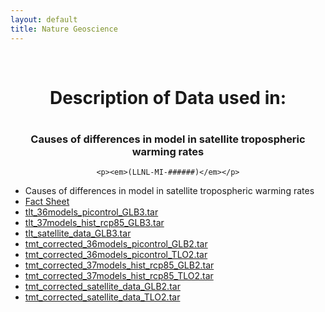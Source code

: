 ```yaml
---
layout: default
title: Nature Geoscience
---
```


<br>

<center>
    <p>
        <h1>Description of Data used in:<h1>
        <h3>Causes of differences in model in satellite tropospheric warming rates</h3>
    </p>

    <p><em>(LLNL-MI-######)</em></p>

</center>

* Causes of differences in model in satellite tropospheric warming rates
* [Fact Sheet](NG_Fact_sheet_v3.pdf)
* [tlt_36models_picontrol_GLB3.tar](tlt_36models_picontrol_GLB3.tar)
* [tlt_37models_hist_rcp85_GLB3.tar](tlt_37models_hist_rcp85_GLB3.tar)
* [tlt_satellite_data_GLB3.tar](tlt_satellite_data_GLB3.tar])
* [tmt_corrected_36models_picontrol_GLB2.tar](tmt_corrected_36models_picontrol_GLB2.tar)
* [tmt_corrected_36models_picontrol_TLO2.tar](tmt_corrected_36models_picontrol_TLO2.tar)
* [tmt_corrected_37models_hist_rcp85_GLB2.tar](tmt_corrected_37models_hist_rcp85_GLB2.tar)
* [tmt_corrected_37models_hist_rcp85_TLO2.tar](tmt_corrected_37models_hist_rcp85_TLO2.tar)
* [tmt_corrected_satellite_data_GLB2.tar](tmt_corrected_satellite_data_GLB2.tar)
* [tmt_corrected_satellite_data_TLO2.tar](tmt_corrected_satellite_data_TLO2.tar)
